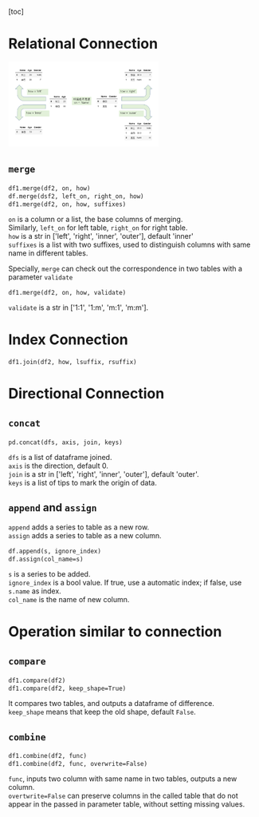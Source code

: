 [toc]

# Relational Connection
<img src="./pictures/ch6_1.png" width="60%">

## `merge`
```python3
df1.merge(df2, on, how)
df.merge(dsf2, left_on, right_on, how)
df1.merge(df2, on, how, suffixes)
```
`on` is a column or a list, the base columns of merging. \
Similarly, `left_on` for left table, `right_on` for right table. \
`how` is a str in ['left', 'right', 'inner', 'outer'], default 'inner' \
`suffixes` is a list with two suffixes,
used to distinguish columns with same name in different tables.

Specially, 
`merge` can check out the correspondence in two tables 
with a parameter `validate`
```python3
df1.merge(df2, on, how, validate)
```
`validate` is a str in ['1:1', '1:m', 'm:1', 'm:m'].


# Index Connection
```python3
df1.join(df2, how, lsuffix, rsuffix)
```

# Directional Connection
## `concat`
```python3
pd.concat(dfs, axis, join, keys)
```
`dfs` is a list of dataframe joined. \
`axis` is the direction, default 0. \
`join` is a str in ['left', 'right', 'inner', 'outer'], default 'outer'. \
`keys` is a list of tips to mark the origin of data.  

## `append` and `assign`
`append` adds a series to table as a new row.\
`assign` adds a series to table as a new column.

```python3
df.append(s, ignore_index)
df.assign(col_name=s)
```
`s` is a series to be added. \
`ignore_index` is a bool value. 
If true, use a automatic index; if false, use `s.name` as index. \
`col_name` is the name of new column.

# Operation similar to connection
## `compare`
```python3
df1.compare(df2)
df1.compare(df2, keep_shape=True)
```
It compares two tables, and outputs a dataframe of difference.\
`keep_shape` means that keep the old shape, default `False`.

## `combine`
```python3
df1.combine(df2, func)
df1.combine(df2, func, overwrite=False)
```
`func`, 
inputs two column with same name in two tables, 
outputs a new column.\
`overtwrite=False` can preserve columns
in the called table 
that do not appear in the passed in parameter table, 
without setting missing values.